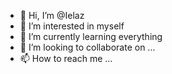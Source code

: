 - 👋 Hi, I’m @Ielaz
- 👀 I’m interested in myself
- 🌱 I’m currently learning everything
- 💞️ I’m looking to collaborate on ...
- 📫 How to reach me ...

<!---
Ielaz/Ielaz is a ✨ special ✨ repository because its `README.md` (this file) appears on your GitHub profile.
You can click the Preview link to take a look at your changes.
--->
